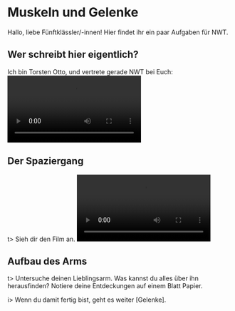 # Muskeln und Gelenke
Hallo, liebe Fünftklässler/-innen!
Hier findet ihr ein paar Aufgaben für NWT.

## Wer schreibt hier eigentlich?
Ich bin Torsten Otto, und vertrete gerade NWT bei Euch:
![Vorstellungsvideo](img/Vorstellung.mov)

## Der Spaziergang
t> Sieh dir den Film an.
![Video vom Spaziergang](img/Spaziergang.mov)

## Aufbau des Arms
t> Untersuche deinen Lieblingsarm. Was kannst du alles über ihn herausfinden? Notiere deine Entdeckungen auf einem Blatt Papier.

i> Wenn du damit fertig bist, geht es weiter [Gelenke].

